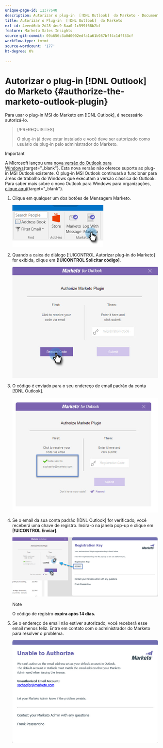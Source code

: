 ```yaml
---
unique-page-id: 11377640
description: Autorizar o plug-in  [!DNL Outlook]  do Marketo - Documentação do Marketo - Documentação do produto
title: Autorizar o Plug-in  [!DNL Outlook]  do Marketo
exl-id: 4eeed6db-2d28-4ec9-8aa0-1c599f68b2bf
feature: Marketo Sales Insights
source-git-commit: 09a656c3a0d0002edfa1a61b987bff4c1dff33cf
workflow-type: tm+mt
source-wordcount: '177'
ht-degree: 0%

---
```


# Autorizar o plug-in [!DNL Outlook] do Marketo {#authorize-the-marketo-outlook-plugin}

Para usar o plug-in MSI do Marketo em [!DNL Outlook], é necessário autorizá-lo.

>[!PREREQUISITES]
>
>O plug-in já deve estar instalado e você deve ser autorizado como usuário de plug-in pelo administrador do Marketo.

>[!IMPORTANT]
>
>A Microsoft lançou uma [nova versão do Outlook para Windows](https://techcommunity.microsoft.com/t5/outlook-blog/new-outlook-for-windows-now-available/ba-p/3932068){target="_blank"}. Esta nova versão não oferece suporte ao plug-in MSI Outlook existente. O plug-in MSI Outlook continuará a funcionar para áreas de trabalho do Windows que executam a versão clássica do Outlook. Para saber mais sobre o novo Outlook para Windows para organizações, [clique aqui](https://techcommunity.microsoft.com/t5/outlook-blog/the-new-outlook-for-windows-for-organization-admins/ba-p/3929169){target="_blank"}.

1. Clique em qualquer um dos botões de Mensagem Marketo.

   ![](assets/image2016-8-24-16-3a4-3a28.png)

1. Quando a caixa de diálogo [!UICONTROL Autorizar plug-in do Marketo] for exibida, clique em **[!UICONTROL Solicitar código]**.

   ![](assets/image2016-8-24-16-3a6-3a51.png)

1. O código é enviado para o seu endereço de email padrão da conta [!DNL Outlook].

   ![](assets/image2016-8-24-16-3a8-3a36.png)

1. Se o email da sua conta padrão [!DNL Outlook] for verificado, você receberá uma chave de registro. Insira-o na janela pop-up e clique em **[!UICONTROL Enviar]**.

   ![](assets/image2016-8-24-16-3a12-3a48.png)

   >[!NOTE]
   >
   >O código de registro **expira após 14 dias.**

1. Se o endereço de email não estiver autorizado, você receberá esse email menos feliz. Entre em contato com o administrador do Marketo para resolver o problema.

   ![](assets/image2016-8-24-16-3a25-3a27.png)
